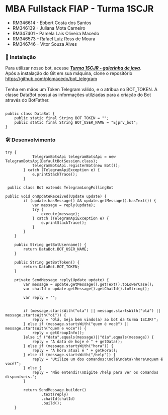 # MBA Fullstack FIAP - Turma 1SCJR

+ RM346614 - Ebbert Costa dos Santos 
+ RM346139 - Juliana Mota Carneiro 
+ RM347401 - Pamela Lais Oliveira Macedo 
+ RM346573 - Rafael Luiz Ross de Moura 
+ RM346746 - Vitor Souza Alves 

### 🔧 Instalação
Para utilizar nosso bot, acesse **_[Turma 1SCJR - galerinha de java](https://t.me/Ejprv_bot)_**.
<br> Após a instalação do Git em sua máquina, clone o repositório https://github.com/plomacedo/bot_telegram</br>
<br> Tenha em mãos um Token Telegram válido, e o atribua no BOT_TOKEN. A classe DataBot possui as informações utilziadas para a criação do Bot através do BotFather.</br>

```

public class DataBot {
	public static final String BOT_TOKEN = "";
	public static final String BOT_USER_NAME = "Ejprv_bot";
}
```
### 🛠️ Desenvolvimento

```
try {
			TelegramBotsApi telegramBotsApi = new TelegramBotsApi(DefaultBotSession.class);
			telegramBotsApi.registerBot(new Bot());
		} catch (TelegramApiException e) {
			e.printStackTrace();
		}
```

```
 public class Bot extends TelegramLongPollingBot
```

```
public void onUpdateReceived(Update update) {
		if (update.hasMessage() && update.getMessage().hasText()) {
			var message = reply(update);
			try {
				execute(message);
			} catch (TelegramApiException e) {
				e.printStackTrace();
			}
		}
	}

	public String getBotUsername() {
		return DataBot.BOT_USER_NAME;
	}

	public String getBotToken() {
		return DataBot.BOT_TOKEN;
	}

```
```
	private SendMessage reply(Update update) {
		var message = update.getMessage().getText().toLowerCase();
		var chatId = update.getMessage().getChatId().toString();

		var reply = "";


		if (message.startsWith("ola") || message.startsWith("olá") || message.startsWith("oi")) {
			reply = "Olá, Seja bem vindo(a) ao bot da turma 1SCJR!";
		} else if (message.startsWith("quem é você") || message.startsWith("quem e voce")) {
			reply = getGroupInfo();
		}else if ("data".equals(message)||"dia".equals(message)) {
			reply = "A data de hoje é " + getData();
		} else if (message.startsWith("hora")) {
			reply = "A hora atual é " + getHora();
		} else if (message.startsWith("/help")) {
			reply = "Utilize um dos comandos:\nolá\ndata\nhora\nquem é você?";
		} else {
			reply = "Não entendi!\nDigite /help para ver os comandos disponíveis.";
		}

		return SendMessage.builder()
				.text(reply)
				.chatId(chatId)
				.build();
	}
```
